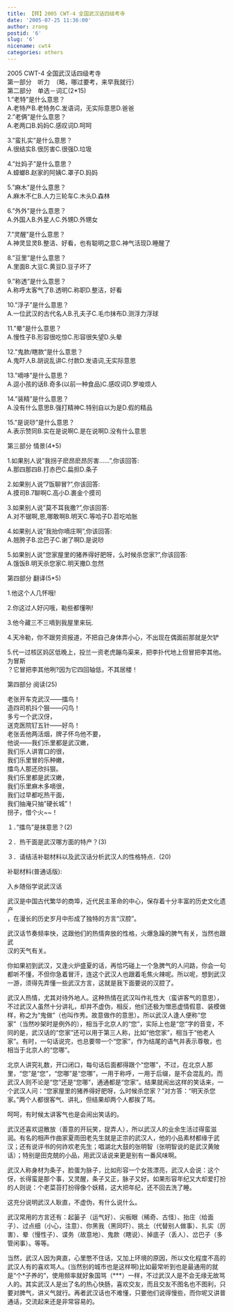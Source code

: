 ```yaml
---
title: 【转】2005 CWT-4 全国武汉话四级考寺
date: '2005-07-25 11:36:00'
author: zrong
postid: '6'
slug: '6'
nicename: cwt4
categories: others
---
```


2005 CWT-4 全国武汉话四级考寺  
第一部分　听力　（略，哪过要考，来早我就行）  
第二部分　单选－词汇(2\*15)  
1.”老特”是什么意思？  
A.老特产B.老特务C.发语词，无实际意思D.爸爸<!--more-->  
2.”老俩”是什么意思？  
A.老两口B.妈妈C.感叹词D.呵呵

3.”蛮扎实”是什么意思？  
A.很结实B.很厉害C.很强D.垃圾

4.”灶妈子”是什么意思？  
A.蟑螂B.赵家的阿姨C.罩子D.妈妈

5.”麻木”是什么意思？  
A.麻木不仁B.人力三轮车C.木头D.森林

6.”外外”是什么意思？  
A.外国人B.外星人C.外甥D.外甥女

7.”灵醒”是什么意思？  
A.神灵显灵B.整洁、好看，也有聪明之意C.神气活现D.睡醒了

8.”豆里”是什么意思？  
A.里面B.大豆C.黄豆D.豆子坏了

9.”称透”是什么意思？  
A.称呼太客气了B.透明C.称职D.整洁，好看

10.”浮子”是什么意思？  
A.一位武汉的古代名人B.孔夫子C.毛巾抹布D.测浮力浮球

11.”晕”是什么意思？  
A.慢性子B.形容很吃惊C.形容很失望D.头晕

12.”鬼款/瞎款”是什么意思？  
A.鬼吓人B.胡说乱讲C.付款D.发语词,无实际意思

13.”嘀哆”是什么意思？  
A.逗小孩的话B.奇多(以前一种食品)C.感叹词D.罗唆烦人

14.”装精”是什么意思？  
A.没有什么意思B.强打精神C.特别自以为是D.假的精品

15.”是说唦”是什么意思？  
A.表示赞同B.实在是说啊C.是在说啊D.没有什么意思

第三部分 情景(4\*5)

1.如果别人说”我拐子麽昂麽昂厉害……”,你该回答:  
A.那四那四B.打赤巴C.扁担D.条子

2.如果别人说”7饭聊冒?”,你该回答:  
A.摸司B.7聊啊C.高小D.裹金个摸司

3.如果别人说”莫不耳我撒?”,你该回答:  
A.对不锯啊,恩,哪敢啊B.明天C.等哈子D.苕吃哈胀

4.如果别人说”我抬你嘀庄啊”,你该回答:  
A.翘胯子B.岔巴子C.谢了啊D.是说唦

5.如果别人说”您家屋里的猪养得好肥呀，么时候杀您家?”,你该回答:  
A.饿饭B.明天杀您家C.明天撒D.忽然

第四部分 翻译(5\*5)

1.他这个人几怀哦!

2.你这过人好闪哦，勒些都懂咧!

3.他今藏三不三嘀到我屋里来玩.

4.天冷勒，你不跟劳资报道，不把自己身体弄小心，不出现在偶面前那就是欠铲

5.代一过核区妈区低晚上，投兰一资老虎蹦鸟渠来，把李扑代地上但冒把李其他。为冒斯  
？它冒把李其他咧?因为它四回轴低，不其居楼！

第四部分 阅读(25)

老张开车克武汉——擂鸟！  
造四司机抖个狠——闪鸟！  
多亏一个武汉伢，  
送克医院钌五针——好鸟！  
老张丢他两活烟，牌子怀鸟他不要，  
他说——我们乐里都是武汉嫩，  
我们乐人讲胃口的很，  
我们乐里冒的乐种嫩，  
擂鸟人那还欣抖狠。  
我们乐里都是武汉嫩，  
我们乐里麻木多嘀很，  
我们过早都吃热干面，  
我们抽淹只抽”硬长城”！  
拐子，借个火\~\~！

１．”擂鸟”是抹意思？(2)

２．热干面是武汉哪方面的特产？(3)

３．请结活补聪材料以及武汉话分析武汉人的性格特点．(20)

补聪材料(普通话版):

入乡随俗学说武汉话

武汉是中国古代繁华的商埠，近代民主革命的中心，保存着十分丰富的历史文化遗产  
，在漫长的历史岁月中形成了独特的方言“汉腔”。

武汉话节奏频率快，这跟他们的热情奔放的性格，火爆急躁的脾气有关，当然也跟武  
汉的天气有关。

你如果初到武汉，又逢火炉盛夏的话，再恰巧碰上一个急脾气的人问路，你会一句都听不懂，不但你急着冒汗，连这个武汉人也跟着毛焦火辣呢。所以呢，想到武汉一游，须得先弄懂一些武汉方言，这就是我下面要说的汉腔了。

武汉人热情，尤其对待外地人。这种热情在武汉叫作礼性大（蛮讲客气的意思），不过武汉人虽然十分讲礼，却并不虚伪，相反，他们还极为憎恶虚情假意、装模做样，称之为“鬼做”（也叫作秀。故意做作的意思）。所以武汉人逢人便称“您家”（当然吵架时是例外的），相当于北京人的“您”，实际上也是“您”字的音变，不同的是，武汉话的“您家”还可以用于第三人称，比如“他您家”，相当于“他老人家”。有时，一句话说完，也总要带一个“您家”，作为结尾的语气并表示尊敬，也相当于北京人的“您哪”。

北京人讲究礼数，开口闭口，每句话后面都得跟个“您哪”，不过，在北京人那里，“您”是“您”，“您哪”是“您哪”，一用于称呼，一用于后缀，是不会混乱的。而武汉人则不论是“您”还是“您哪”，通通都是“您家”。结果就闹出这样的笑话来，一个武汉人问：“您家屋里的猪养得好肥呀，么时候杀您家？”对方答：“明天杀您家。”两个人都很客气、讲礼，但结果却两个人都挨了骂。

呵呵，有时候太讲客气也是会闹出笑话的。

武汉还喜欢逗散放（善意的开玩笑，捉弄人），所以武汉人的业余生活过得蛮滋润。有名的相声作曲家夏雨田老先生就是正宗的武汉人，他的小品素材都缘于武汉；还有说评书的何祚欢老先生；唱湖北大鼓的张明智（张明智说的是武汉黄陂话）；特别是田克兢的小品，用武汉话说来更是别有一番风味啊。

武汉人称身材为条子，脸蛋为脉子，比如形容一个女孩漂亮，武汉人会说：这个伢，长得蛮是那个事，又灵醒，条子又正，脉子又好。如果形容年纪又大却爱打扮的人则说：个老菜苔打扮得像个妖精，这大把年纪，还不回去洗了睡。

这充分说明武汉人耿直，不虚伪，有什么说什么。

武汉常用的方言还有：起篓子（运气好）、尖板眼（稀奇、古怪）、抬庄（给面子）、过点细（小心，注意）、你黑我（黑同吓）、挑土（代替别人做事）、扎实（厉害）、晕（慢性子）、谍务（故意地）、鬼款（瞎说）、掉底子（丢人）、岔巴子（多管闲事）。等等。

当然，武汉人因为爽直，心里憋不住话，又加上环境的原因，所以文化程度不高的武汉人有的喜欢骂人。(当然别的城市也是这样啊)比如最常听到也是最通用的就是“个\*子养的”，使用频率就好象国骂（\*\*\*）一样，不过武汉人是不会无缘无故骂人的。其实武汉人是出了名的热心快肠，喜欢交友，而且交友不图名也不图利，只要对脾气，讲义气就行。再者武汉话也不难懂，只要他们说得慢些，而你呢又讲普通话，交流起来还是非常容易的。


